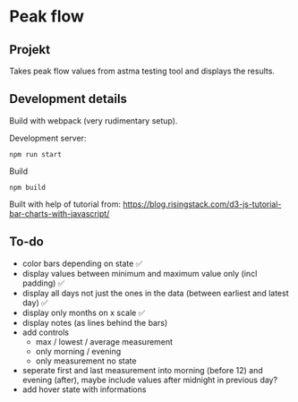 # Peak flow

## Projekt
Takes peak flow values from astma testing tool and displays the results.

## Development details
Build with webpack (very rudimentary setup). 

Development server:
```
npm run start
```

Build

```
npm build
```

Built with help of tutorial from: https://blog.risingstack.com/d3-js-tutorial-bar-charts-with-javascript/

## To-do

* color bars depending on state ✅
* display values between minimum and maximum value only (incl padding)  ✅
* display all days not just the ones in the data (between earliest and latest day)  ✅
* display only months on x scale ✅
* display notes (as lines behind the bars)
* add controls
    * max / lowest / average measurement
    * only morning / evening
    * only measurement no state
* seperate first and last measurement into morning (before 12) and evening (after), maybe include values after midnight in previous day?
* add hover state with informations